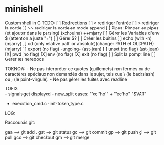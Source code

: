 # minishell
Custom shell in C
TODO:
[ ] Redirections
	[ ] <	rediriger l’entrée
	[ ] >	rediriger la sortie
	[ ] >>	rediriger la sortie en mode append
[ ] Pipes: Pimper les pipes (et ajouter dans le parsing) (xchouina) ++mjarry
[ ] Gérer les Variables d'env $ (attention a juste "=")
[ ] Gérer $?
[ ] Créer les buitins
	[ ] echo (with -n) (mjarry)
	[ ] cd (only relative path or absolute)(changer PATH et OLDPATH) (mjarry)
	[ ] export (no flag) -ungoing- (ast-jean)
	[ ] unset (no flag) (ast-jean)
	[X] pwd (no flag)
	[X] env (no flag)
	[X] exit (no flag)
[ ] Split la pompt line
[ ] Gérer les heredocs

TOKNOW: 
	- Ne pas interpréter de quotes (guillemets) non fermés ou de caractères spéciaux non demandés dans le sujet, tels que \ (le backslash) ou ; (le point-virgule).
	- Ne pas gérer les fuites avec readline 

 TOFIX  
	- signals get displayed
	- new_split cases:
		"'ec''ho'" + "'ec'ho"
		"$VAR"
- execution_cmd.c
-init-token_type.c

LOG:

Raccourcis git:

gaa	—> git add .
gst	—> git status
gc		—> git commit
gp	—> git push
gl		—> git pull
gco	—> git checkout
gm	—> git merge
